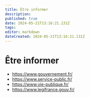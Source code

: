 ```yaml
---
title: Être informer
description: 
published: true
date: 2024-05-21T13:16:21.131Z
tags: 
editor: markdown
dateCreated: 2024-05-21T13:16:21.131Z
---
```


# Être informer

- <https://www.gouvernement.fr/>
- <https://www.service-public.fr/>
- <https://www.vie-publique.fr/>
- <https://www.legifrance.gouv.fr/>
